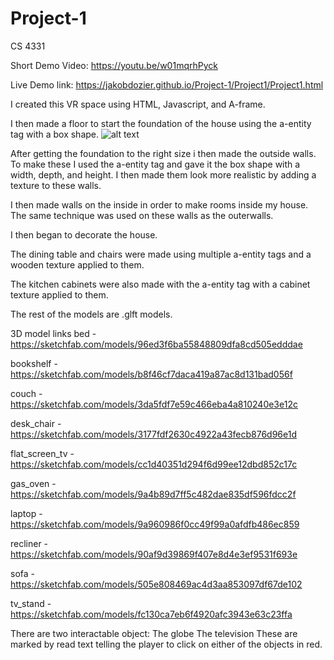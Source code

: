 # Project-1
CS 4331

Short Demo Video:
https://youtu.be/w01mqrhPyck

Live Demo link:
https://jakobdozier.github.io/Project-1/Project1/Project1.html


I created this VR space using HTML, Javascript, and A-frame.

I then made a floor to start the foundation of the house using the a-entity tag with a box shape.
![alt text](https://raw.githubusercontent.com/jakobdozier/Project-1/screenshots/pic1.jpg)

After getting the foundation to the right size i then made the outside walls. To make these I used the a-entity tag and gave it the box shape with a width, depth, and height. I then made them look more realistic by adding a texture to these walls. 

I then made walls on the inside in order to make rooms inside my house. The same technique was used on these walls as the outerwalls. 

I then began to decorate the house.

The dining table and chairs were made using multiple a-entity tags and a wooden texture applied to them. 

The kitchen cabinets were also made with the a-entity tag with a cabinet texture applied to them. 

The rest of the models are .glft models.

3D model links
bed - https://sketchfab.com/models/96ed3f6ba55848809dfa8cd505edddae

bookshelf - https://sketchfab.com/models/b8f46cf7daca419a87ac8d131bad056f

couch - https://sketchfab.com/models/3da5fdf7e59c466eba4a810240e3e12c

desk_chair - https://sketchfab.com/models/3177fdf2630c4922a43fecb876d96e1d

flat_screen_tv - https://sketchfab.com/models/cc1d40351d294f6d99ee12dbd852c17c

gas_oven - https://sketchfab.com/models/9a4b89d7ff5c482dae835df596fdcc2f

laptop - https://sketchfab.com/models/9a960986f0cc49f99a0afdfb486ec859

recliner - https://sketchfab.com/models/90af9d39869f407e8d4e3ef9531f693e

sofa - https://sketchfab.com/models/505e808469ac4d3aa853097df67de102

tv_stand -https://sketchfab.com/models/fc130ca7eb6f4920afc3943e63c23ffa


There are two interactable object:
  The globe
  The television
 These are marked by read text telling the player to click on either of the objects in red. 
